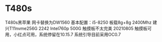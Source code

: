 # T480s
T480s黑苹果
网卡替换为DW1560
基本配置：i5-8250  板载8g+8g 2400Mhz 建兴T11nvme256G 2242 Intel760p 500G
触摸板不太完美
20210805
触摸板可用，小红点可用，系统停留在10.15.7
系统引导目前采用OC0.7
